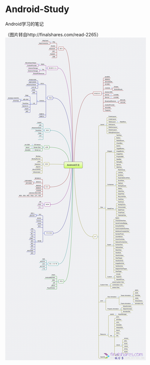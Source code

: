 # Android-Study
Android学习的笔记

（图片转自http://finalshares.com/read-2265）
![image](https://github.com/ccc013/Android-Study/raw/master/pictures/Android开发学习路线图.jpg "Android开发学习路线图")
